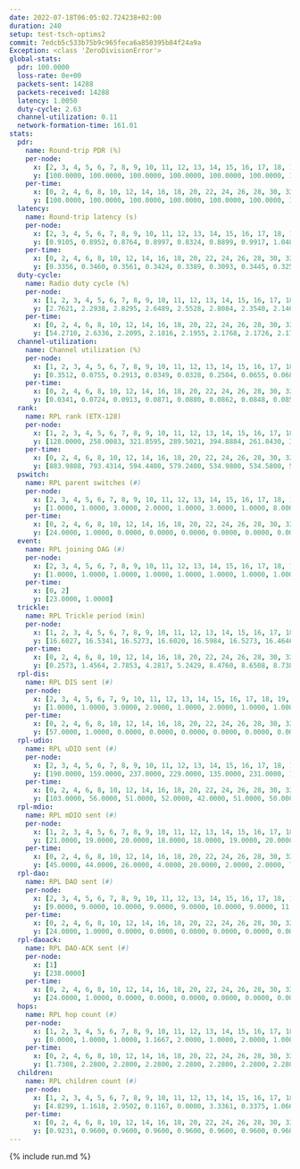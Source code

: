 ```yaml
---
date: 2022-07-18T06:05:02.724238+02:00
duration: 240
setup: test-tsch-optims2
commit: 7edcb5c533b75b9c965feca6a850395b84f24a9a
Exception: <class 'ZeroDivisionError'>
global-stats:
  pdr: 100.0000
  loss-rate: 0e+00
  packets-sent: 14288
  packets-received: 14288
  latency: 1.0050
  duty-cycle: 2.63
  channel-utilization: 0.11
  network-formation-time: 161.01
stats:
  pdr:
    name: Round-trip PDR (%)
    per-node:
      x: [2, 3, 4, 5, 6, 7, 8, 9, 10, 11, 12, 13, 14, 15, 16, 17, 18, 19, 20, 21, 22, 23, 24, 25]
      y: [100.0000, 100.0000, 100.0000, 100.0000, 100.0000, 100.0000, 100.0000, 100.0000, 100.0000, 100.0000, 100.0000, 100.0000, 100.0000, 100.0000, 100.0000, 100.0000, 100.0000, 100.0000, 100.0000, 100.0000, 100.0000, 100.0000, 100.0000, 100.0000]
    per-time:
      x: [0, 2, 4, 6, 8, 10, 12, 14, 16, 18, 20, 22, 24, 26, 28, 30, 32, 34, 36, 38, 40, 42, 44, 46, 48, 50, 52, 54, 56, 58, 60, 62, 64, 66, 68, 70, 72, 74, 76, 78, 80, 82, 84, 86, 88, 90, 92, 94, 96, 98, 100, 102, 104, 106, 108, 110, 112, 114, 116, 118, 120, 122, 124, 126, 128, 130, 132, 134, 136, 138, 140, 142, 144, 146, 148, 150, 152, 154, 156, 158, 160, 162, 164, 166, 168, 170, 172, 174, 176, 178, 180, 182, 184, 186, 188, 190, 192, 194, 196, 198, 200, 202, 204, 206, 208, 210, 212, 214, 216, 218, 220, 222, 224, 226, 228, 230, 232, 234, 236, 238]
      y: [100.0000, 100.0000, 100.0000, 100.0000, 100.0000, 100.0000, 100.0000, 100.0000, 100.0000, 100.0000, 100.0000, 100.0000, 100.0000, 100.0000, 100.0000, 100.0000, 100.0000, 100.0000, 100.0000, 100.0000, 100.0000, 100.0000, 100.0000, 100.0000, 100.0000, 100.0000, 100.0000, 100.0000, 100.0000, 100.0000, 100.0000, 100.0000, 100.0000, 100.0000, 100.0000, 100.0000, 100.0000, 100.0000, 100.0000, 100.0000, 100.0000, 100.0000, 100.0000, 100.0000, 100.0000, 100.0000, 100.0000, 100.0000, 100.0000, 100.0000, 100.0000, 100.0000, 100.0000, 100.0000, 100.0000, 100.0000, 100.0000, 100.0000, 100.0000, 100.0000, 100.0000, 100.0000, 100.0000, 100.0000, 100.0000, 100.0000, 100.0000, 100.0000, 100.0000, 100.0000, 100.0000, 100.0000, 100.0000, 100.0000, 100.0000, 100.0000, 100.0000, 100.0000, 100.0000, 100.0000, 100.0000, 100.0000, 100.0000, 100.0000, 100.0000, 100.0000, 100.0000, 100.0000, 100.0000, 100.0000, 100.0000, 100.0000, 100.0000, 100.0000, 100.0000, 100.0000, 100.0000, 100.0000, 100.0000, 100.0000, 100.0000, 100.0000, 100.0000, 100.0000, 100.0000, 100.0000, 100.0000, 100.0000, 100.0000, 100.0000, 100.0000, 100.0000, 100.0000, 100.0000, 100.0000, 100.0000, 100.0000, 100.0000, 100.0000, 100.0000]
  latency:
    name: Round-trip latency (s)
    per-node:
      x: [2, 3, 4, 5, 6, 7, 8, 9, 10, 11, 12, 13, 14, 15, 16, 17, 18, 19, 20, 21, 22, 23, 24, 25]
      y: [0.9105, 0.8952, 0.8764, 0.8997, 0.8324, 0.8899, 0.9917, 1.0486, 0.9952, 0.9665, 0.9640, 0.9299, 1.0669, 1.0101, 1.0383, 0.9933, 1.0234, 1.0352, 1.1313, 1.0636, 1.0626, 1.1981, 1.1830, 1.1049]
    per-time:
      x: [0, 2, 4, 6, 8, 10, 12, 14, 16, 18, 20, 22, 24, 26, 28, 30, 32, 34, 36, 38, 40, 42, 44, 46, 48, 50, 52, 54, 56, 58, 60, 62, 64, 66, 68, 70, 72, 74, 76, 78, 80, 82, 84, 86, 88, 90, 92, 94, 96, 98, 100, 102, 104, 106, 108, 110, 112, 114, 116, 118, 120, 122, 124, 126, 128, 130, 132, 134, 136, 138, 140, 142, 144, 146, 148, 150, 152, 154, 156, 158, 160, 162, 164, 166, 168, 170, 172, 174, 176, 178, 180, 182, 184, 186, 188, 190, 192, 194, 196, 198, 200, 202, 204, 206, 208, 210, 212, 214, 216, 218, 220, 222, 224, 226, 228, 230, 232, 234, 236, 238]
      y: [0.3356, 0.3460, 0.3561, 0.3424, 0.3389, 0.3093, 0.3445, 0.3256, 0.3244, 0.3384, 0.3290, 0.3178, 0.3385, 0.3340, 0.3612, 0.3089, 0.3254, 0.3361, 0.4236, 0.3401, 0.3768, 0.3453, 0.3542, 0.3874, 0.5351, 0.5383, 0.4751, 0.3795, 0.3848, 0.4041, 1.1459, 0.9351, 0.6446, 0.5792, 0.4682, 0.5088, 1.2704, 1.3138, 1.2796, 0.8731, 0.8430, 0.6864, 1.2339, 1.2874, 1.2769, 1.3059, 1.2361, 0.9280, 1.2231, 1.2549, 1.2945, 1.2943, 1.2827, 1.3158, 1.2921, 1.2881, 1.2683, 1.2816, 1.2953, 1.2783, 1.2891, 1.2900, 1.2735, 1.2947, 1.2765, 1.2849, 1.2779, 1.2768, 1.2540, 1.2713, 1.2856, 1.2955, 1.2753, 1.2791, 1.2534, 1.2869, 1.2752, 1.2808, 1.2810, 1.2825, 1.2882, 1.2870, 1.2796, 1.2582, 1.2924, 1.2747, 1.2809, 1.2842, 1.2860, 1.2691, 1.2588, 1.2776, 1.2748, 1.3010, 1.2656, 1.2775, 1.2651, 1.2914, 1.2505, 1.2842, 1.2846, 1.2837, 1.2656, 1.2746, 1.2798, 1.2728, 1.2529, 1.2643, 1.2532, 1.2913, 1.2685, 1.2580, 1.2776, 1.2793, 1.2911, 1.2697, 1.2700, 1.3511, 1.3229, 1.3652]
  duty-cycle:
    name: Radio duty cycle (%)
    per-node:
      x: [1, 2, 3, 4, 5, 6, 7, 8, 9, 10, 11, 12, 13, 14, 15, 16, 17, 18, 19, 20, 21, 22, 23, 24, 25]
      y: [2.7621, 2.2938, 2.8295, 2.6489, 2.5528, 2.8084, 2.3540, 2.1465, 2.4797, 2.3394, 2.3831, 2.5341, 2.5379, 2.5348, 2.6865, 2.5474, 2.6380, 2.8295, 2.6934, 2.6964, 2.7349, 2.9037, 2.7585, 2.8825, 2.8579]
    per-time:
      x: [0, 2, 4, 6, 8, 10, 12, 14, 16, 18, 20, 22, 24, 26, 28, 30, 32, 34, 36, 38, 40, 42, 44, 46, 48, 50, 52, 54, 56, 58, 60, 62, 64, 66, 68, 70, 72, 74, 76, 78, 80, 82, 84, 86, 88, 90, 92, 94, 96, 98, 100, 102, 104, 106, 108, 110, 112, 114, 116, 118, 120, 122, 124, 126, 128, 130, 132, 134, 136, 138, 140, 142, 144, 146, 148, 150, 152, 154, 156, 158, 160, 162, 164, 166, 168, 170, 172, 174, 176, 178, 180, 182, 184, 186, 188, 190, 192, 194, 196, 198, 200, 202, 204, 206, 208, 210, 212, 214, 216, 218, 220, 222, 224, 226, 228, 230, 232, 234, 236, 238, 240]
      y: [54.2710, 2.6336, 2.2095, 2.1816, 2.1955, 2.1768, 2.1726, 2.1762, 2.1974, 2.1754, 2.1769, 2.1825, 2.1653, 2.1543, 2.7861, 2.5315, 2.6408, 2.1730, 2.1721, 2.1654, 2.1710, 2.1748, 2.1907, 2.1990, 2.1906, 2.2004, 2.1847, 2.1987, 2.1877, 2.1855, 2.1595, 2.1812, 2.1758, 2.1803, 2.1891, 2.1978, 2.1423, 2.1852, 2.1985, 2.1743, 2.2024, 2.1906, 2.2064, 2.2034, 2.1812, 2.1673, 2.1931, 2.1695, 2.1807, 2.1905, 2.1765, 2.1775, 2.1957, 2.1929, 2.1883, 2.1998, 2.1852, 2.2026, 2.1957, 2.1872, 2.1876, 2.1925, 2.1994, 2.1826, 2.1795, 2.1845, 2.1976, 2.1980, 2.1855, 2.1804, 2.1737, 2.1844, 2.1894, 2.1820, 2.1726, 2.1771, 2.1926, 2.1893, 2.1935, 2.1253, 2.1741, 2.1733, 2.1808, 2.1852, 2.1673, 2.1886, 2.1884, 2.1849, 2.1812, 2.1735, 2.1716, 2.1701, 2.1767, 2.1811, 2.1844, 2.1817, 2.1817, 2.1687, 2.1799, 2.1675, 2.1890, 2.1806, 2.1884, 2.1701, 2.1769, 2.1815, 2.1687, 2.1717, 2.1608, 2.1634, 2.1862, 2.1755, 2.1827, 2.1819, 2.1851, 2.1745, 2.1681, 2.1695, 2.2125, 2.1890, 2.1919]
  channel-utilization:
    name: Channel utilization (%)
    per-node:
      x: [1, 2, 3, 4, 5, 6, 7, 8, 9, 10, 11, 12, 13, 14, 15, 16, 17, 18, 19, 20, 21, 22, 23, 24, 25]
      y: [0.3512, 0.0755, 0.2913, 0.0349, 0.0328, 0.2504, 0.0655, 0.0687, 0.0337, 0.0408, 0.0417, 0.1450, 0.0569, 0.0349, 0.2119, 0.0427, 0.0605, 0.1152, 0.0371, 0.0405, 0.0491, 0.0388, 0.0326, 0.0317, 0.0338]
    per-time:
      x: [0, 2, 4, 6, 8, 10, 12, 14, 16, 18, 20, 22, 24, 26, 28, 30, 32, 34, 36, 38, 40, 42, 44, 46, 48, 50, 52, 54, 56, 58, 60, 62, 64, 66, 68, 70, 72, 74, 76, 78, 80, 82, 84, 86, 88, 90, 92, 94, 96, 98, 100, 102, 104, 106, 108, 110, 112, 114, 116, 118, 120, 122, 124, 126, 128, 130, 132, 134, 136, 138, 140, 142, 144, 146, 148, 150, 152, 154, 156, 158, 160, 162, 164, 166, 168, 170, 172, 174, 176, 178, 180, 182, 184, 186, 188, 190, 192, 194, 196, 198, 200, 202, 204, 206, 208, 210, 212, 214, 216, 218, 220, 222, 224, 226, 228, 230, 232, 234, 236, 238, 240]
      y: [0.0341, 0.0724, 0.0913, 0.0871, 0.0880, 0.0862, 0.0848, 0.0857, 0.0915, 0.0831, 0.0866, 0.0881, 0.0823, 0.0776, 0.3097, 0.1641, 0.2002, 0.0829, 0.0837, 0.0820, 0.0834, 0.0849, 0.0894, 0.0919, 0.0891, 0.0938, 0.0883, 0.0939, 0.0905, 0.0891, 0.0804, 0.0858, 0.0852, 0.0867, 0.0900, 0.0943, 0.0882, 0.0901, 0.0943, 0.0856, 0.0919, 0.0911, 0.0952, 0.0946, 0.0878, 0.0824, 0.0925, 0.0843, 0.0859, 0.0886, 0.0860, 0.0866, 0.0929, 0.0896, 0.0912, 0.0948, 0.0891, 0.0930, 0.0944, 0.0866, 0.0882, 0.0887, 0.0925, 0.0863, 0.0909, 0.0872, 0.0900, 0.0927, 0.0883, 0.0828, 0.0843, 0.0898, 0.0894, 0.0851, 0.0849, 0.0827, 0.0907, 0.0897, 0.0865, 0.0788, 0.0853, 0.0871, 0.0864, 0.0889, 0.0815, 0.0878, 0.0911, 0.0858, 0.0887, 0.0834, 0.0839, 0.0839, 0.0858, 0.0865, 0.0906, 0.0848, 0.0868, 0.0834, 0.0863, 0.0847, 0.0880, 0.0868, 0.0906, 0.0826, 0.0875, 0.0875, 0.0827, 0.0857, 0.0819, 0.0796, 0.0906, 0.0865, 0.0863, 0.0878, 0.0906, 0.0855, 0.0838, 0.0844, 0.1024, 0.0952, 0.1004]
  rank:
    name: RPL rank (ETX-128)
    per-node:
      x: [1, 2, 3, 4, 5, 6, 7, 8, 9, 10, 11, 12, 13, 14, 15, 16, 17, 18, 19, 20, 21, 22, 23, 24, 25]
      y: [128.0000, 258.0083, 321.8595, 289.5021, 394.8884, 261.8430, 396.1639, 387.0207, 559.4919, 441.5205, 513.4959, 406.8760, 487.9170, 615.6163, 477.8276, 571.1093, 487.1162, 574.1577, 642.3089, 690.6091, 629.1120, 656.9668, 737.8601, 733.7037, 728.3112]
    per-time:
      x: [0, 2, 4, 6, 8, 10, 12, 14, 16, 18, 20, 22, 24, 26, 28, 30, 32, 34, 36, 38, 40, 42, 44, 46, 48, 50, 52, 54, 56, 58, 60, 62, 64, 66, 68, 70, 72, 74, 76, 78, 80, 82, 84, 86, 88, 90, 92, 94, 96, 98, 100, 102, 104, 106, 108, 110, 112, 114, 116, 118, 120, 122, 124, 126, 128, 130, 132, 134, 136, 138, 140, 142, 144, 146, 148, 150, 152, 154, 156, 158, 160, 162, 164, 166, 168, 170, 172, 174, 176, 178, 180, 182, 184, 186, 188, 190, 192, 194, 196, 198, 200, 202, 204, 206, 208, 210, 212, 214, 216, 218, 220, 222, 224, 226, 228, 230, 232, 234, 236, 238, 240]
      y: [883.9808, 793.4314, 594.4400, 579.2400, 534.9800, 534.5800, 547.8000, 514.8600, 515.2600, 503.1600, 500.0000, 504.2000, 504.6667, 529.2157, 499.1818, 485.9195, 474.9443, 496.8087, 527.2400, 528.9608, 513.4340, 516.0000, 521.7500, 514.7200, 502.4000, 505.0000, 500.8600, 502.2500, 498.0962, 497.6600, 519.1400, 517.8000, 513.7000, 514.1569, 512.3600, 493.1887, 482.5800, 489.0600, 487.4200, 486.3400, 482.1154, 480.6000, 475.3000, 471.7800, 472.5400, 472.3200, 477.4400, 477.6471, 471.7400, 480.0400, 474.7600, 478.2800, 486.2157, 489.7200, 483.1176, 483.0600, 480.9800, 475.1400, 472.3800, 470.1600, 470.9000, 468.3000, 470.0000, 466.6863, 469.9800, 472.7647, 478.7000, 494.5400, 483.8235, 481.5800, 480.0200, 481.3600, 480.1176, 473.1800, 475.1200, 471.2800, 474.7200, 472.7000, 474.3200, 469.6400, 461.6078, 470.7885, 466.2000, 463.8400, 465.8800, 476.8200, 488.9800, 481.6078, 477.2549, 474.2400, 470.9800, 474.7451, 470.6800, 483.1800, 475.7600, 483.6275, 476.8400, 473.5400, 477.9000, 482.1000, 480.6600, 486.0600, 487.4800, 490.4200, 489.3800, 489.7400, 482.3725, 481.8600, 484.8824, 476.3922, 463.9400, 472.1000, 461.7255, 478.2000, 491.4200, 483.2000, 488.2800, 496.0784, 493.4000, 509.2941, 502.9583]
  pswitch:
    name: RPL parent switches (#)
    per-node:
      x: [2, 3, 4, 5, 6, 7, 8, 9, 10, 11, 12, 13, 14, 15, 16, 17, 18, 19, 20, 21, 22, 23, 24, 25]
      y: [1.0000, 1.0000, 3.0000, 2.0000, 1.0000, 3.0000, 1.0000, 8.0000, 3.0000, 4.0000, 2.0000, 1.0000, 5.0000, 5.0000, 7.0000, 1.0000, 1.0000, 6.0000, 3.0000, 1.0000, 2.0000, 4.0000, 4.0000, 2.0000]
    per-time:
      x: [0, 2, 4, 6, 8, 10, 12, 14, 16, 18, 20, 22, 24, 26, 28, 30, 32, 34, 36, 38, 40, 42, 44, 46, 48, 50, 52, 54, 56, 58, 60, 62, 64, 66, 68, 70, 72, 74, 76, 78, 80, 82, 84, 86, 88, 90, 92, 94, 96, 98, 100, 102, 104, 106, 108, 110, 112, 114, 116, 118, 120, 122, 124, 126, 128, 130, 132, 134, 136, 138, 140, 142, 144, 146, 148, 150, 152, 154, 156, 158, 160, 162, 164, 166, 168, 170, 172, 174, 176, 178, 180, 182, 184, 186, 188, 190, 192, 194, 196, 198, 200, 202, 204, 206, 208, 210, 212, 214, 216, 218, 220, 222, 224, 226, 228, 230, 232, 234, 236, 238]
      y: [24.0000, 1.0000, 0.0000, 0.0000, 0.0000, 0.0000, 0.0000, 0.0000, 0.0000, 0.0000, 0.0000, 0.0000, 1.0000, 1.0000, 0.0000, 0.0000, 0.0000, 1.0000, 0.0000, 1.0000, 3.0000, 2.0000, 2.0000, 0.0000, 0.0000, 0.0000, 0.0000, 2.0000, 2.0000, 0.0000, 0.0000, 0.0000, 0.0000, 1.0000, 0.0000, 3.0000, 0.0000, 0.0000, 0.0000, 0.0000, 2.0000, 0.0000, 0.0000, 0.0000, 0.0000, 0.0000, 0.0000, 1.0000, 0.0000, 0.0000, 0.0000, 0.0000, 1.0000, 0.0000, 1.0000, 0.0000, 0.0000, 0.0000, 0.0000, 0.0000, 0.0000, 0.0000, 0.0000, 1.0000, 0.0000, 1.0000, 0.0000, 0.0000, 1.0000, 0.0000, 0.0000, 0.0000, 1.0000, 0.0000, 0.0000, 0.0000, 0.0000, 0.0000, 0.0000, 0.0000, 1.0000, 2.0000, 0.0000, 0.0000, 0.0000, 0.0000, 0.0000, 1.0000, 1.0000, 0.0000, 0.0000, 1.0000, 0.0000, 0.0000, 0.0000, 1.0000, 0.0000, 0.0000, 0.0000, 0.0000, 0.0000, 0.0000, 0.0000, 0.0000, 0.0000, 0.0000, 1.0000, 0.0000, 1.0000, 1.0000, 0.0000, 0.0000, 1.0000, 0.0000, 0.0000, 0.0000, 0.0000, 1.0000, 5.0000, 1.0000]
  event:
    name: RPL joining DAG (#)
    per-node:
      x: [2, 3, 4, 5, 6, 7, 8, 9, 10, 11, 12, 13, 14, 15, 16, 17, 18, 19, 20, 21, 22, 23, 24, 25]
      y: [1.0000, 1.0000, 1.0000, 1.0000, 1.0000, 1.0000, 1.0000, 1.0000, 1.0000, 1.0000, 1.0000, 1.0000, 1.0000, 1.0000, 1.0000, 1.0000, 1.0000, 1.0000, 1.0000, 1.0000, 1.0000, 1.0000, 1.0000, 1.0000]
    per-time:
      x: [0, 2]
      y: [23.0000, 1.0000]
  trickle:
    name: RPL Trickle period (min)
    per-node:
      x: [1, 2, 3, 4, 5, 6, 7, 8, 9, 10, 11, 12, 13, 14, 15, 16, 17, 18, 19, 20, 21, 22, 23, 24, 25]
      y: [16.6027, 16.5341, 16.5273, 16.6020, 16.5984, 16.5273, 16.4646, 16.5341, 16.6196, 16.5161, 16.6056, 16.5803, 16.5766, 16.5913, 17.3109, 15.5250, 16.5245, 16.5256, 16.5483, 16.5380, 16.5222, 16.5947, 16.6020, 16.6020, 16.5766]
    per-time:
      x: [0, 2, 4, 6, 8, 10, 12, 14, 16, 18, 20, 22, 24, 26, 28, 30, 32, 34, 36, 38, 40, 42, 44, 46, 48, 50, 52, 54, 56, 58, 60, 62, 64, 66, 68, 70, 72, 74, 76, 78, 80, 82, 84, 86, 88, 90, 92, 94, 96, 98, 100, 102, 104, 106, 108, 110, 112, 114, 116, 118, 120, 122, 124, 126, 128, 130, 132, 134, 136, 138, 140, 142, 144, 146, 148, 150, 152, 154, 156, 158, 160, 162, 164, 166, 168, 170, 172, 174, 176, 178, 180, 182, 184, 186, 188, 190, 192, 194, 196, 198, 200, 202, 204, 206, 208, 210, 212, 214, 216, 218, 220, 222, 224, 226, 228, 230, 232, 234, 236, 238, 240]
      y: [0.2573, 1.4564, 2.7853, 4.2817, 5.2429, 8.4760, 8.6508, 8.7381, 8.7381, 15.5539, 17.3015, 17.4763, 17.4763, 17.4763, 17.4763, 17.4763, 17.4763, 17.4763, 17.4763, 17.4763, 17.4763, 17.4763, 16.8199, 16.8428, 16.9083, 16.9520, 16.9520, 17.1402, 17.1402, 17.1267, 17.1267, 17.4763, 17.4763, 17.4763, 17.4763, 17.4763, 17.4763, 17.4763, 17.4763, 17.4763, 17.4763, 17.4763, 17.4763, 17.4763, 17.4763, 17.4763, 17.4763, 17.4763, 17.4763, 17.4763, 17.4763, 17.4763, 17.4763, 17.4763, 17.4763, 17.4763, 17.4763, 17.4763, 17.4763, 17.4763, 17.4763, 17.4763, 17.4763, 17.4763, 17.4763, 17.4763, 17.4763, 17.4763, 17.4763, 17.4763, 17.4763, 17.4763, 17.4763, 17.4763, 17.4763, 17.4763, 17.4763, 17.4763, 17.4763, 17.4763, 17.4763, 17.4763, 17.4763, 17.4763, 17.4763, 17.4763, 17.4763, 17.4763, 17.4763, 17.4763, 17.4763, 17.4763, 17.4763, 17.4763, 17.4763, 17.4763, 17.4763, 17.4763, 17.4763, 17.4763, 17.4763, 17.4763, 17.4763, 17.4763, 17.4763, 17.4763, 17.4763, 17.4763, 17.4763, 17.4763, 17.4763, 17.4763, 17.4763, 17.4763, 17.4763, 17.4763, 17.4763, 17.4763, 17.4763, 17.4763, 17.4763]
  rpl-dis:
    name: RPL DIS sent (#)
    per-node:
      x: [2, 3, 4, 5, 6, 7, 9, 10, 11, 12, 13, 14, 15, 16, 17, 18, 19, 20, 21, 22, 23, 24, 25]
      y: [1.0000, 1.0000, 3.0000, 2.0000, 1.0000, 2.0000, 1.0000, 1.0000, 2.0000, 2.0000, 1.0000, 3.0000, 5.0000, 1.0000, 3.0000, 3.0000, 3.0000, 3.0000, 3.0000, 4.0000, 5.0000, 5.0000, 5.0000]
    per-time:
      x: [0, 2, 4, 6, 8, 10, 12, 14, 16, 18, 20, 22, 24, 26, 28, 30, 32]
      y: [57.0000, 1.0000, 0.0000, 0.0000, 0.0000, 0.0000, 0.0000, 0.0000, 0.0000, 0.0000, 0.0000, 0.0000, 0.0000, 0.0000, 0.0000, 0.0000, 2.0000]
  rpl-udio:
    name: RPL uDIO sent (#)
    per-node:
      x: [2, 3, 4, 5, 6, 7, 8, 9, 10, 11, 12, 13, 14, 15, 16, 17, 18, 19, 20, 21, 22, 23, 24, 25]
      y: [190.0000, 159.0000, 237.0000, 229.0000, 135.0000, 231.0000, 186.0000, 231.0000, 233.0000, 236.0000, 232.0000, 234.0000, 224.0000, 182.0000, 240.0000, 228.0000, 172.0000, 235.0000, 244.0000, 231.0000, 241.0000, 224.0000, 203.0000, 175.0000]
    per-time:
      x: [0, 2, 4, 6, 8, 10, 12, 14, 16, 18, 20, 22, 24, 26, 28, 30, 32, 34, 36, 38, 40, 42, 44, 46, 48, 50, 52, 54, 56, 58, 60, 62, 64, 66, 68, 70, 72, 74, 76, 78, 80, 82, 84, 86, 88, 90, 92, 94, 96, 98, 100, 102, 104, 106, 108, 110, 112, 114, 116, 118, 120, 122, 124, 126, 128, 130, 132, 134, 136, 138, 140, 142, 144, 146, 148, 150, 152, 154, 156, 158, 160, 162, 164, 166, 168, 170, 172, 174, 176, 178, 180, 182, 184, 186, 188, 190, 192, 194, 196, 198, 200, 202, 204, 206, 208, 210, 212, 214, 216, 218, 220, 222, 224, 226, 228, 230, 232, 234, 236, 238, 240]
      y: [103.0000, 56.0000, 51.0000, 52.0000, 42.0000, 51.0000, 50.0000, 46.0000, 53.0000, 47.0000, 45.0000, 43.0000, 44.0000, 43.0000, 47.0000, 53.0000, 49.0000, 47.0000, 43.0000, 37.0000, 25.0000, 35.0000, 46.0000, 49.0000, 52.0000, 40.0000, 45.0000, 37.0000, 28.0000, 35.0000, 49.0000, 46.0000, 46.0000, 49.0000, 40.0000, 43.0000, 36.0000, 49.0000, 38.0000, 43.0000, 46.0000, 39.0000, 40.0000, 33.0000, 44.0000, 47.0000, 48.0000, 44.0000, 35.0000, 30.0000, 30.0000, 44.0000, 43.0000, 49.0000, 47.0000, 43.0000, 32.0000, 33.0000, 43.0000, 43.0000, 42.0000, 51.0000, 42.0000, 39.0000, 38.0000, 30.0000, 35.0000, 48.0000, 49.0000, 48.0000, 48.0000, 38.0000, 30.0000, 30.0000, 36.0000, 46.0000, 48.0000, 42.0000, 41.0000, 37.0000, 38.0000, 29.0000, 41.0000, 43.0000, 50.0000, 45.0000, 37.0000, 37.0000, 36.0000, 36.0000, 45.0000, 47.0000, 40.0000, 41.0000, 38.0000, 39.0000, 37.0000, 52.0000, 46.0000, 46.0000, 38.0000, 35.0000, 40.0000, 41.0000, 42.0000, 46.0000, 46.0000, 45.0000, 42.0000, 35.0000, 35.0000, 41.0000, 47.0000, 54.0000, 44.0000, 46.0000, 41.0000, 35.0000, 32.0000, 41.0000, 19.0000]
  rpl-mdio:
    name: RPL mDIO sent (#)
    per-node:
      x: [1, 2, 3, 4, 5, 6, 7, 8, 9, 10, 11, 12, 13, 14, 15, 16, 17, 18, 19, 20, 21, 22, 23, 24, 25]
      y: [21.0000, 19.0000, 20.0000, 18.0000, 18.0000, 19.0000, 20.0000, 19.0000, 18.0000, 20.0000, 18.0000, 19.0000, 20.0000, 18.0000, 19.0000, 27.0000, 20.0000, 19.0000, 18.0000, 18.0000, 19.0000, 18.0000, 18.0000, 19.0000, 18.0000]
    per-time:
      x: [0, 2, 4, 6, 8, 10, 12, 14, 16, 18, 20, 22, 24, 26, 28, 30, 32, 34, 36, 38, 40, 42, 44, 46, 48, 50, 52, 54, 56, 58, 60, 62, 64, 66, 68, 70, 72, 74, 76, 78, 80, 82, 84, 86, 88, 90, 92, 94, 96, 98, 100, 102, 104, 106, 108, 110, 112, 114, 116, 118, 120, 122, 124, 126, 128, 130, 132, 134, 136, 138, 140, 142, 144, 146, 148, 150, 152, 154, 156, 158, 160, 162, 164, 166, 168, 170, 172, 174, 176, 178, 180, 182, 184, 186, 188, 190, 192, 194, 196, 198, 200, 202, 204, 206, 208, 210, 212, 214, 216, 218, 220, 222, 224, 226, 228, 230, 232, 234, 236, 238, 240]
      y: [45.0000, 44.0000, 26.0000, 4.0000, 20.0000, 2.0000, 2.0000, 7.0000, 12.0000, 5.0000, 0.0000, 0.0000, 0.0000, 5.0000, 7.0000, 5.0000, 3.0000, 4.0000, 0.0000, 1.0000, 0.0000, 0.0000, 7.0000, 7.0000, 11.0000, 3.0000, 1.0000, 0.0000, 0.0000, 0.0000, 1.0000, 5.0000, 7.0000, 5.0000, 5.0000, 2.0000, 0.0000, 0.0000, 1.0000, 0.0000, 8.0000, 8.0000, 5.0000, 3.0000, 1.0000, 0.0000, 0.0000, 1.0000, 4.0000, 7.0000, 3.0000, 6.0000, 3.0000, 0.0000, 0.0000, 0.0000, 0.0000, 9.0000, 3.0000, 4.0000, 3.0000, 6.0000, 0.0000, 1.0000, 0.0000, 4.0000, 5.0000, 4.0000, 2.0000, 6.0000, 3.0000, 0.0000, 0.0000, 1.0000, 2.0000, 3.0000, 6.0000, 5.0000, 7.0000, 1.0000, 0.0000, 1.0000, 1.0000, 1.0000, 7.0000, 6.0000, 3.0000, 6.0000, 1.0000, 1.0000, 0.0000, 0.0000, 6.0000, 6.0000, 3.0000, 6.0000, 2.0000, 0.0000, 2.0000, 0.0000, 0.0000, 5.0000, 8.0000, 5.0000, 4.0000, 1.0000, 0.0000, 0.0000, 1.0000, 3.0000, 5.0000, 3.0000, 5.0000, 7.0000, 1.0000, 0.0000, 1.0000, 0.0000, 2.0000, 5.0000, 1.0000]
  rpl-dao:
    name: RPL DAO sent (#)
    per-node:
      x: [2, 3, 4, 5, 6, 7, 8, 9, 10, 11, 12, 13, 14, 15, 16, 17, 18, 19, 20, 21, 22, 23, 24, 25]
      y: [9.0000, 9.0000, 10.0000, 9.0000, 9.0000, 10.0000, 9.0000, 11.0000, 10.0000, 11.0000, 9.0000, 9.0000, 11.0000, 12.0000, 12.0000, 9.0000, 9.0000, 12.0000, 10.0000, 9.0000, 9.0000, 10.0000, 10.0000, 10.0000]
    per-time:
      x: [0, 2, 4, 6, 8, 10, 12, 14, 16, 18, 20, 22, 24, 26, 28, 30, 32, 34, 36, 38, 40, 42, 44, 46, 48, 50, 52, 54, 56, 58, 60, 62, 64, 66, 68, 70, 72, 74, 76, 78, 80, 82, 84, 86, 88, 90, 92, 94, 96, 98, 100, 102, 104, 106, 108, 110, 112, 114, 116, 118, 120, 122, 124, 126, 128, 130, 132, 134, 136, 138, 140, 142, 144, 146, 148, 150, 152, 154, 156, 158, 160, 162, 164, 166, 168, 170, 172, 174, 176, 178, 180, 182, 184, 186, 188, 190, 192, 194, 196, 198, 200, 202, 204, 206, 208, 210, 212, 214, 216, 218, 220, 222, 224, 226, 228, 230, 232, 234, 236, 238]
      y: [24.0000, 1.0000, 0.0000, 0.0000, 0.0000, 0.0000, 0.0000, 0.0000, 0.0000, 0.0000, 0.0000, 0.0000, 1.0000, 1.0000, 15.0000, 8.0000, 0.0000, 1.0000, 0.0000, 1.0000, 3.0000, 2.0000, 2.0000, 0.0000, 0.0000, 0.0000, 0.0000, 2.0000, 8.0000, 9.0000, 0.0000, 0.0000, 0.0000, 1.0000, 2.0000, 4.0000, 0.0000, 1.0000, 0.0000, 0.0000, 2.0000, 1.0000, 7.0000, 7.0000, 0.0000, 0.0000, 0.0000, 1.0000, 2.0000, 4.0000, 0.0000, 1.0000, 1.0000, 0.0000, 3.0000, 0.0000, 4.0000, 7.0000, 2.0000, 0.0000, 0.0000, 1.0000, 1.0000, 4.0000, 1.0000, 1.0000, 0.0000, 1.0000, 1.0000, 1.0000, 2.0000, 7.0000, 5.0000, 0.0000, 0.0000, 1.0000, 0.0000, 3.0000, 2.0000, 1.0000, 1.0000, 3.0000, 1.0000, 1.0000, 1.0000, 6.0000, 4.0000, 2.0000, 1.0000, 0.0000, 0.0000, 3.0000, 3.0000, 0.0000, 1.0000, 3.0000, 0.0000, 1.0000, 0.0000, 4.0000, 6.0000, 3.0000, 1.0000, 0.0000, 0.0000, 3.0000, 2.0000, 1.0000, 1.0000, 3.0000, 1.0000, 1.0000, 1.0000, 3.0000, 6.0000, 2.0000, 0.0000, 2.0000, 5.0000, 2.0000]
  rpl-daoack:
    name: RPL DAO-ACK sent (#)
    per-node:
      x: [1]
      y: [238.0000]
    per-time:
      x: [0, 2, 4, 6, 8, 10, 12, 14, 16, 18, 20, 22, 24, 26, 28, 30, 32, 34, 36, 38, 40, 42, 44, 46, 48, 50, 52, 54, 56, 58, 60, 62, 64, 66, 68, 70, 72, 74, 76, 78, 80, 82, 84, 86, 88, 90, 92, 94, 96, 98, 100, 102, 104, 106, 108, 110, 112, 114, 116, 118, 120, 122, 124, 126, 128, 130, 132, 134, 136, 138, 140, 142, 144, 146, 148, 150, 152, 154, 156, 158, 160, 162, 164, 166, 168, 170, 172, 174, 176, 178, 180, 182, 184, 186, 188, 190, 192, 194, 196, 198, 200, 202, 204, 206, 208, 210, 212, 214, 216, 218, 220, 222, 224, 226, 228, 230, 232, 234, 236, 238]
      y: [24.0000, 1.0000, 0.0000, 0.0000, 0.0000, 0.0000, 0.0000, 0.0000, 0.0000, 0.0000, 0.0000, 0.0000, 1.0000, 1.0000, 15.0000, 8.0000, 0.0000, 1.0000, 0.0000, 1.0000, 3.0000, 2.0000, 2.0000, 0.0000, 0.0000, 0.0000, 0.0000, 2.0000, 8.0000, 9.0000, 0.0000, 0.0000, 0.0000, 1.0000, 2.0000, 4.0000, 0.0000, 1.0000, 0.0000, 0.0000, 2.0000, 1.0000, 7.0000, 7.0000, 0.0000, 0.0000, 0.0000, 1.0000, 2.0000, 4.0000, 0.0000, 1.0000, 1.0000, 0.0000, 3.0000, 0.0000, 4.0000, 7.0000, 2.0000, 0.0000, 0.0000, 1.0000, 1.0000, 4.0000, 1.0000, 1.0000, 0.0000, 1.0000, 1.0000, 1.0000, 2.0000, 7.0000, 5.0000, 0.0000, 0.0000, 1.0000, 0.0000, 3.0000, 2.0000, 1.0000, 1.0000, 3.0000, 1.0000, 1.0000, 1.0000, 6.0000, 4.0000, 2.0000, 1.0000, 0.0000, 0.0000, 3.0000, 3.0000, 0.0000, 1.0000, 3.0000, 0.0000, 1.0000, 0.0000, 4.0000, 6.0000, 3.0000, 1.0000, 0.0000, 0.0000, 3.0000, 2.0000, 1.0000, 1.0000, 3.0000, 1.0000, 1.0000, 1.0000, 3.0000, 6.0000, 2.0000, 0.0000, 2.0000, 5.0000, 2.0000]
  hops:
    name: RPL hop count (#)
    per-node:
      x: [1, 2, 3, 4, 5, 6, 7, 8, 9, 10, 11, 12, 13, 14, 15, 16, 17, 18, 19, 20, 21, 22, 23, 24, 25]
      y: [0.0000, 1.0000, 1.0000, 1.1667, 2.0000, 1.0000, 2.0000, 1.0000, 2.2875, 2.0833, 2.0000, 2.0000, 2.0000, 3.0667, 2.3125, 2.8375, 2.0000, 3.0000, 3.3750, 3.5417, 3.3125, 3.4226, 4.0377, 4.0753, 4.0126]
    per-time:
      x: [0, 2, 4, 6, 8, 10, 12, 14, 16, 18, 20, 22, 24, 26, 28, 30, 32, 34, 36, 38, 40, 42, 44, 46, 48, 50, 52, 54, 56, 58, 60, 62, 64, 66, 68, 70, 72, 74, 76, 78, 80, 82, 84, 86, 88, 90, 92, 94, 96, 98, 100, 102, 104, 106, 108, 110, 112, 114, 116, 118, 120, 122, 124, 126, 128, 130, 132, 134, 136, 138, 140, 142, 144, 146, 148, 150, 152, 154, 156, 158, 160, 162, 164, 166, 168, 170, 172, 174, 176, 178, 180, 182, 184, 186, 188, 190, 192, 194, 196, 198, 200, 202, 204, 206, 208, 210, 212, 214, 216, 218, 220, 222, 224, 226, 228, 230, 232, 234, 236, 238, 240]
      y: [1.7308, 2.2800, 2.2800, 2.2800, 2.2800, 2.2800, 2.2800, 2.2800, 2.2800, 2.2800, 2.2800, 2.2800, 2.2800, 2.2800, 2.2400, 2.2400, 2.2400, 2.2400, 2.2800, 2.2800, 2.2600, 2.2400, 2.3400, 2.4000, 2.4000, 2.4000, 2.4000, 2.4000, 2.2600, 2.2400, 2.2400, 2.2400, 2.2400, 2.3800, 2.5200, 2.5000, 2.4800, 2.4800, 2.4800, 2.4800, 2.4400, 2.4400, 2.4400, 2.4400, 2.4400, 2.4400, 2.4400, 2.4400, 2.4400, 2.4400, 2.4400, 2.4400, 2.4400, 2.4400, 2.4600, 2.4800, 2.4800, 2.4800, 2.4800, 2.4800, 2.4800, 2.4800, 2.4800, 2.4400, 2.4400, 2.4400, 2.4400, 2.4400, 2.3600, 2.2800, 2.2800, 2.2800, 2.3000, 2.3200, 2.3200, 2.3200, 2.3200, 2.3200, 2.3200, 2.3200, 2.3200, 2.3000, 2.2800, 2.2800, 2.2800, 2.2800, 2.2800, 2.2800, 2.2800, 2.2800, 2.2800, 2.2800, 2.2800, 2.2800, 2.2800, 2.2800, 2.2400, 2.2400, 2.2400, 2.2400, 2.2400, 2.2400, 2.2400, 2.2400, 2.2400, 2.2400, 2.2400, 2.2400, 2.2400, 2.2400, 2.2800, 2.2800, 2.2800, 2.2800, 2.2800, 2.2800, 2.2800, 2.2800, 2.6600, 2.7200, 2.7200]
  children:
    name: RPL children count (#)
    per-node:
      x: [1, 2, 3, 4, 5, 6, 7, 8, 9, 10, 11, 12, 13, 14, 15, 16, 17, 18, 19, 20, 21, 22, 23, 24, 25]
      y: [4.8299, 1.1618, 2.9502, 0.1167, 0.0000, 3.3361, 0.3375, 1.0664, 0.0000, 0.2333, 0.1625, 1.0000, 0.7125, 0.0000, 3.6708, 0.2958, 0.4667, 2.6000, 0.1083, 0.1958, 0.5625, 0.1381, 0.0000, 0.0000, 0.0000]
    per-time:
      x: [0, 2, 4, 6, 8, 10, 12, 14, 16, 18, 20, 22, 24, 26, 28, 30, 32, 34, 36, 38, 40, 42, 44, 46, 48, 50, 52, 54, 56, 58, 60, 62, 64, 66, 68, 70, 72, 74, 76, 78, 80, 82, 84, 86, 88, 90, 92, 94, 96, 98, 100, 102, 104, 106, 108, 110, 112, 114, 116, 118, 120, 122, 124, 126, 128, 130, 132, 134, 136, 138, 140, 142, 144, 146, 148, 150, 152, 154, 156, 158, 160, 162, 164, 166, 168, 170, 172, 174, 176, 178, 180, 182, 184, 186, 188, 190, 192, 194, 196, 198, 200, 202, 204, 206, 208, 210, 212, 214, 216, 218, 220, 222, 224, 226, 228, 230, 232, 234, 236, 238, 240]
      y: [0.9231, 0.9600, 0.9600, 0.9600, 0.9600, 0.9600, 0.9600, 0.9600, 0.9600, 0.9600, 0.9600, 0.9600, 0.9600, 0.9600, 0.9600, 0.9600, 0.9600, 0.9600, 0.9600, 0.9600, 0.9600, 0.9600, 0.9600, 0.9600, 0.9600, 0.9600, 0.9600, 0.9600, 0.9600, 0.9600, 0.9600, 0.9600, 0.9600, 0.9600, 0.9600, 0.9600, 0.9600, 0.9600, 0.9600, 0.9600, 0.9600, 0.9600, 0.9600, 0.9600, 0.9600, 0.9600, 0.9600, 0.9600, 0.9600, 0.9600, 0.9600, 0.9600, 0.9600, 0.9600, 0.9600, 0.9600, 0.9600, 0.9600, 0.9600, 0.9600, 0.9600, 0.9600, 0.9600, 0.9600, 0.9600, 0.9600, 0.9600, 0.9600, 0.9600, 0.9600, 0.9600, 0.9600, 0.9600, 0.9600, 0.9600, 0.9600, 0.9600, 0.9600, 0.9600, 0.9600, 0.9600, 0.9600, 0.9600, 0.9600, 0.9600, 0.9600, 0.9600, 0.9600, 0.9600, 0.9600, 0.9600, 0.9600, 0.9600, 0.9600, 0.9600, 0.9600, 0.9600, 0.9600, 0.9600, 0.9600, 0.9600, 0.9600, 0.9600, 0.9600, 0.9600, 0.9600, 0.9600, 0.9600, 0.9600, 0.9600, 0.9600, 0.9600, 0.9600, 0.9600, 0.9600, 0.9600, 0.9600, 0.9600, 0.9600, 0.9600, 0.9600]
---
```


{% include run.md %}

